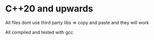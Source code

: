 # C++20 and upwards

All files dont use third party libs
=> copy and paste and they will work

All compiled and tested with gcc
